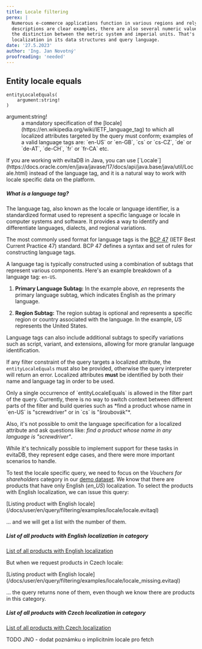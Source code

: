 ```yaml
---
title: Locale filtering
perex: |
  Numerous e-commerce applications function in various regions and rely on localized data. While product labels and 
  descriptions are clear examples, there are also several numeric values that must be specific to each locale due to 
  the distinction between the metric system and imperial units. That's why evitaDB offers first-class support for 
  localization in its data structures and query language.
date: '27.5.2023'
author: 'Ing. Jan Novotný'
proofreading: 'needed'
---
```


## Entity locale equals

```evitaql-syntax
entityLocaleEquals(
    argument:string!
)
```

<dl>
    <dt>argument:string!</dt>
    <dd>
        a mandatory specification of the [locale](https://en.wikipedia.org/wiki/IETF_language_tag) to which all 
        localized attributes targeted by the query must conform; examples of a valid language tags are: `en-US` or 
        `en-GB`, `cs` or `cs-CZ`, `de` or `de-AT`, `de-CH`, `fr` or `fr-CA` etc.
    </dd>
</dl>

<LanguageSpecific to="java">
If you are working with evitaDB in Java, you can use [`Locale`](https://docs.oracle.com/en/java/javase/17/docs/api/java.base/java/util/Locale.html) 
instead of the language tag, and it is a natural way to work with locale specific data on the platform.
</LanguageSpecific>

<Note type="question">

<NoteTitle toggles="true">

##### What is a language tag?
</NoteTitle>

The language tag, also known as the locale or language identifier, is a standardized format used to represent a specific
language or locale in computer systems and software. It provides a way to identify and differentiate languages, 
dialects, and regional variations.

The most commonly used format for language tags is the [BCP 47](https://www.rfc-editor.org/info/bcp47) (IETF Best 
Current Practice 47) standard. BCP 47 defines a syntax and set of rules for constructing language tags.

A language tag is typically constructed using a combination of subtags that represent various components. Here's an 
example breakdown of a language tag: `en-US`.

1. **Primary Language Subtag:** In the example above, *en* represents the primary language subtag, which indicates 
   English as the primary language.

2. **Region Subtag:** The region subtag is optional and represents a specific region or country associated with 
   the language. In the example, *US* represents the United States.

Language tags can also include additional subtags to specify variations such as script, variant, and extensions, 
allowing for more granular language identification.

</Note>

If any filter constraint of the query targets a localized attribute, the `entityLocaleEquals` must also be provided,
otherwise the query interpreter will return an error. Localized attributes **must** be identified by both their name 
and language tag in order to be used.

<Note type="warning">
Only a single occurrence of `entityLocaleEquals` is allowed in the filter part of the query. Currently, there is no way 
to switch context between different parts of the filter and build queries such as *find a product whose name in `en-US` 
is "screwdriver" or in `cs` is "šroubovák"*.

Also, it's not possible to omit the language specification for a localized attribute and ask questions like: *find 
a product whose name in any language is "screwdriver"*.

While it's technically possible to implement support for these tasks in evitaDB, they represent edge cases, and there 
were more important scenarios to handle.
</Note>

To test the locale specific query, we need to focus on the *Vouchers for shareholders* category in our 
[demo dataset](/documentation/get-started/query-our-dataset). We know that there are products that have only English 
(*en_US*) localization. To select the products with English localization, we can issue this query:

<SourceCodeTabs requires="/evita_functional_tests/src/test/resources/META-INF/documentation/evitaql-init.java">
[Listing product with English locale](/docs/user/en/query/filtering/examples/locale/locale.evitaql)
</SourceCodeTabs>

... and we will get a list with the number of them.

<Note type="info">

<NoteTitle toggles="true">

##### List of all products with English localization in category
</NoteTitle>

<MDInclude>[List of all products with English localization](/docs/user/en/query/filtering/examples/locale/locale.evitaql.md)</MDInclude>

</Note>

But when we request products in Czech locale:

<SourceCodeTabs requires="/evita_functional_tests/src/test/resources/META-INF/documentation/evitaql-init.java">
[Listing product with English locale](/docs/user/en/query/filtering/examples/locale/locale_missing.evitaql)
</SourceCodeTabs>

... the query returns none of them, even though we know there are products in this category.

<Note type="info">

<NoteTitle toggles="true">

##### List of all products with Czech localization in category
</NoteTitle>

<MDInclude>[List of all products with Czech localization](/docs/user/en/query/filtering/examples/locale/locale_missing.evitaql.md)</MDInclude>

</Note>

TODO JNO - dodat poznámku o implicitním locale pro fetch